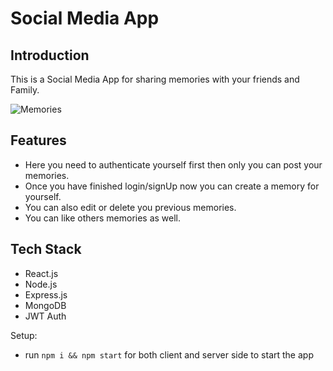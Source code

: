 # Social Media App

## Introduction
This is a Social Media App for sharing memories with your friends and Family.

![Memories](https://i.ibb.co/Z8Y0CJv/Screenshot-2020-10-30-at-11-10-04.png)

## Features
- Here you need to authenticate yourself first then only you can post your memories.
- Once you have finished login/signUp now you can create a memory for yourself.
- You can also edit or delete you previous memories.
- You can like others memories as well.

## Tech Stack
- React.js
- Node.js
- Express.js
- MongoDB
- JWT Auth

Setup:
- run ```npm i && npm start``` for both client and server side to start the app
